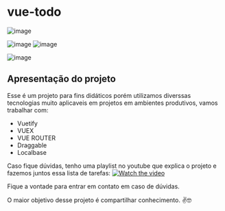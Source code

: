 # vue-todo
![image](https://user-images.githubusercontent.com/44410208/127399567-ee45cb10-9296-4f1d-bb30-da736c748972.png)

![image](https://user-images.githubusercontent.com/44410208/127399444-214adb13-1541-468f-95e5-7da7c10da72e.png)
![image](https://user-images.githubusercontent.com/44410208/127399811-156578d1-80d6-4119-8857-5cfbd73a9059.png)

![image](https://user-images.githubusercontent.com/44410208/127399358-b29f05d5-ce16-4e65-b0a7-24fcd9bc487c.png)
## Apresentação do projeto
Esse é um projeto para fins didáticos porém utilizamos diverssas tecnologias muito aplicaveis em projetos em ambientes produtivos, vamos trabalhar com:

- Vuetify
- VUEX
- VUE ROUTER
- Draggable
- Localbase

Caso fique dúvidas, tenho uma playlist no youtube que explica o projeto e fazemos juntos essa lista de tarefas:
[![Watch the video](https://i.imgur.com/vKb2F1B.png)](https://youtu.be/fL2BAYzCIZs)

Fique a vontade para entrar em contato em caso de dúvidas.

O maior objetivo desse projeto é compartilhar conhecimento. ✌️🤓

